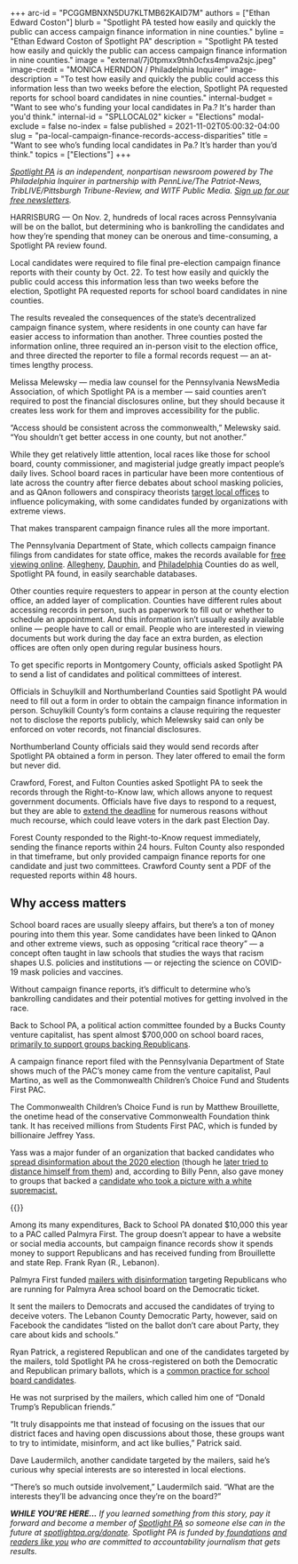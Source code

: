 +++
arc-id = "PCGGMBNXN5DU7KLTMB62KAID7M"
authors = ["Ethan Edward Coston"]
blurb = "Spotlight PA tested how easily and quickly the public can access campaign finance information in nine counties."
byline = "Ethan Edward Coston of Spotlight PA"
description = "Spotlight PA tested how easily and quickly the public can access campaign finance information in nine counties."
image = "external/7j0tpmxx9tnh0cfxs4mpva2sjc.jpeg"
image-credit = "MONICA HERNDON / Philadelphia Inquirer"
image-description = "To test how easily and quickly the public could access this information less than two weeks before the election, Spotlight PA requested reports for school board candidates in nine counties."
internal-budget = "Want to see who's funding your local candidates in Pa.? It's harder than you'd think."
internal-id = "SPLLOCAL02"
kicker = "Elections"
modal-exclude = false
no-index = false
published = 2021-11-02T05:00:32-04:00
slug = "pa-local-campaign-finance-records-access-disparities"
title = "Want to see who’s funding local candidates in Pa.? It’s harder than you’d think."
topics = ["Elections"]
+++

<a href="https://www.spotlightpa.org/"><i>Spotlight PA</i></a><i> is an independent, nonpartisan newsroom powered by The Philadelphia Inquirer in partnership with PennLive/The Patriot-News, TribLIVE/Pittsburgh Tribune-Review, and WITF Public Media. </i><a href="https://www.spotlightpa.org/newsletters"><i>Sign up for our free newsletters</i></a><i>.</i>

HARRISBURG — On Nov. 2, hundreds of local races across Pennsylvania will be on the ballot, but determining who is bankrolling the candidates and how they’re spending that money can be onerous and time-consuming, a Spotlight PA review found.

Local candidates were required to file final pre-election campaign finance reports with their county by Oct. 22. To test how easily and quickly the public could access this information less than two weeks before the election, Spotlight PA requested reports for school board candidates in nine counties.

The results revealed the consequences of the state’s decentralized campaign finance system, where residents in one county can have far easier access to information than another. Three counties posted the information online, three required an in-person visit to the election office, and three directed the reporter to file a formal records request — an at-times lengthy process.

<script src="https://www.spotlightpa.org/embed.js" async></script><div data-spl-embed-version="1" data-spl-src="https://www.spotlightpa.org/embeds/newsletter/"></div>

Melissa Melewsky — media law counsel for the Pennsylvania NewsMedia Association, of which Spotlight PA is a member — said counties aren’t required to post the financial disclosures online, but they should because it creates less work for them and improves accessibility for the public.

“Access should be consistent across the commonwealth,” Melewsky said. “You shouldn’t get better access in one county, but not another.”

While they get relatively little attention, local races like those for school board, county commissioner, and magisterial judge greatly impact people’s daily lives. School board races in particular have been more contentious of late across the country after fierce debates about school masking policies, and as QAnon followers and conspiracy theorists <a href="https://web.archive.org/20210707155430/https://www.nbcnews.com/tech/tech-news/qanons-new-plan-run-school-board-rcna1352">target local offices</a> to influence policymaking, with some candidates funded by organizations with extreme views.

That makes transparent campaign finance rules all the more important.

The Pennsylvania Department of State, which collects campaign finance filings from candidates for state office, makes the records available for <a href="https://www.dos.pa.gov/VotingElections/CandidatesCommittees/CampaignFinance/Pages/default.aspx" target="_blank">free viewing online</a>. <a href="https://web.archive.org/20210508195537/https://documents.alleghenycounty.us/publicaccess/DatasourceTemplate.aspx">Allegheny</a>, <a href="https://web.archive.org/20210615161252/https://onbase.dauphincounty.org/elections/">Dauphin</a>, and <a href="https://web.archive.org/20210512185623/https://apps.phila.gov/campaign-finance/search/contributions/">Philadelphia</a> Counties do as well, Spotlight PA found, in easily searchable databases.

Other counties require requesters to appear in person at the county election office, an added layer of complication. Counties have different rules about accessing records in person, such as paperwork to fill out or whether to schedule an appointment. And this information isn’t usually easily available online — people have to call or email. People who are interested in viewing documents but work during the day face an extra burden, as election offices are often only open during regular business hours.

To get specific reports in Montgomery County, officials asked Spotlight PA to send a list of candidates and political committees of interest.

<div class="flourish-embed flourish-table" data-src="visualisation/7665686"><script src="https://public.flourish.studio/resources/embed.js"></script></div>

Officials in Schuylkill and Northumberland Counties said Spotlight PA would need to fill out a form in order to obtain the campaign finance information in person. Schuylkill County’s form contains a clause requiring the requester not to disclose the reports publicly, which Melewsky said can only be enforced on voter records, not financial disclosures.

Northumberland County officials said they would send records after Spotlight PA obtained a form in person. They later offered to email the form but never did.

Crawford, Forest, and Fulton Counties asked Spotlight PA to seek the records through the Right-to-Know law, which allows anyone to request government documents. Officials have five days to respond to a request, but they are able to <a href="https://web.archive.org/web/20220131041330/https://www.commonwealthfoundation.org/projects/page/how-to-file-a-right-to-know-request-in-pennsylvania">extend the deadline</a> for numerous reasons without much recourse, which could leave voters in the dark past Election Day.

Forest County responded to the Right-to-Know request immediately, sending the finance reports within 24 hours. Fulton County also responded in that timeframe, but only provided campaign finance reports for one candidate and just two committees. Crawford County sent a PDF of the requested reports within 48 hours.

## Why access matters

School board races are usually sleepy affairs, but there’s a ton of money pouring into them this year. Some candidates have been linked to QAnon and other extreme views, such as opposing “critical race theory” — a concept often taught in law schools that studies the ways that racism shapes U.S. policies and institutions — or rejecting the science on COVID-19 mask policies and vaccines.

Without campaign finance reports, it’s difficult to determine who’s bankrolling candidates and their potential motives for getting involved in the race.

Back to School PA, a political action committee founded by a Bucks County venture capitalist, has spent almost $700,000 on school board races, <a href="https://web.archive.org/20211101105006/https://whyy.org/articles/big-money-is-pouring-into-pa-school-board-elections-proxies-in-wars-over-covid-and-culture/">primarily to support groups backing Republicans</a>.

A campaign finance report filed with the Pennsylvania Department of State shows much of the PAC’s money came from the venture capitalist, Paul Martino, as well as the Commonwealth Children’s Choice Fund and Students First PAC.

The Commonwealth Children’s Choice Fund is run by Matthew Brouillette, the onetime head of the conservative Commonwealth Foundation think tank. It has received millions from Students First PAC, which is funded by billionaire Jeffrey Yass.

Yass was a major funder of an organization that backed candidates who <a href="https://www.theguardian.com/us-news/2021/jan/15/trump-republicans-election-defeat-club-for-growth?CMP=oth_b-aplnews_d-1">spread disinformation about the 2020 election</a> (though he <a href="https://www.theguardian.com/us-news/2021/jan/18/josh-hawley-billionaire-deceived-election-objections-capitol-attack" target="_blank">later tried to distance himself from them</a>) and, according to Billy Penn, also gave money to groups that backed a <a href="https://web.archive.org/20210121124832/https://billypenn.com/2021/01/21/jeffrey-yass-philadelphia-billionaire-election-challengers-political-background/">candidate who took a picture with a white supremacist.</a>

{{<picture src="external/xdrp9mpdmc54kw0mqv0wmf486m.jpeg" description="Palmyra First funded mailers with disinformation targeting Republicans who are running on the Democratic ticket." caption="Palmyra First funded mailers with disinformation targeting Republicans who are running on the Democratic ticket." credit="Submitted photo ">}} 

Among its many expenditures, Back to School PA donated $10,000 this year to a PAC called Palmyra First. The group doesn’t appear to have a website or social media accounts, but campaign finance records show it spends money to support Republicans and has received funding from Brouillette and state Rep. Frank Ryan (R., Lebanon).

Palmyra First funded <a href="https://web.archive.org/20211013201609/https://www.pennlive.com/news/2021/10/school-board-election-mailing-alleging-trickery-is-a-trick-these-central-pa-democrats-say.html" target="_blank">mailers with disinformation</a> targeting Republicans who are running for Palmyra Area school board on the Democratic ticket.

It sent the mailers to Democrats and accused the candidates of trying to deceive voters. The Lebanon County Democratic Party, however, said on Facebook the candidates “listed on the ballot don’t care about Party, they care about kids and schools.”

Ryan Patrick, a registered Republican and one of the candidates targeted by the mailers, told Spotlight PA he cross-registered on both the Democratic and Republican primary ballots, which is a <a href="https://www.pennlive.com/news/2021/10/school-board-races-are-the-tinderboxes-of-todays-partisan-politics-they-shouldnt-be-john-baer.html">common practice for school board candidates</a>.

<script src="https://www.spotlightpa.org/embed.js" async></script><div data-spl-embed-version="1" data-spl-src="https://www.spotlightpa.org/embeds/donate/?eyebrow_text=SUPPORT%20SPOTLIGHT%20PA&cta_text=YES%2C%20DOUBLE%20MY%20GIFT&teaser_text=Support%20Spotlight%20PA's%20vital%20investigative%20journalism%20for%20Pennsylvania%20and%20for%20a%20limited%20time%2C%20all%20gifts%20will%20be%20DOUBLED."></div>

He was not surprised by the mailers, which called him one of “Donald Trump’s Republican friends.”

“It truly disappoints me that instead of focusing on the issues that our district faces and having open discussions about those, these groups want to try to intimidate, misinform, and act like bullies,” Patrick said.

Dave Laudermilch, another candidate targeted by the mailers, said he’s curious why special interests are so interested in local elections.

“There’s so much outside involvement,” Laudermilch said. “What are the interests they’ll be advancing once they’re on the board?”

<i><b>WHILE YOU’RE HERE...</b></i><i> If you learned something from this story, pay it forward and become a member of </i><a href="https://www.spotlightpa.org/"><i>Spotlight PA</i></a><i> so someone else can in the future at </i><a href="https://www.spotlightpa.org/donate"><i>spotlightpa.org/donate</i></a><i>. Spotlight PA is funded by</i><a href="https://www.spotlightpa.org/support"><i> foundations</i></a><i> </i><a href="https://www.spotlightpa.org/support"><i>and readers like you</i></a><i> who are committed to accountability journalism that gets results.</i>
